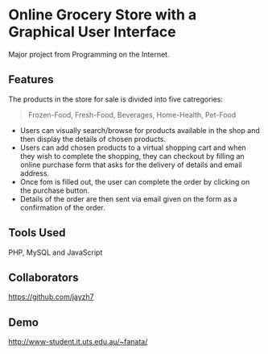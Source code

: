 # Online Grocery Store with a Graphical User Interface
Major project from Programming on the Internet.

## Features
The products in the store for sale is divided into five catregories:
> Frozen-Food, Fresh-Food, Beverages, Home-Health, Pet-Food

* Users can visually search/browse for products available in the shop and then display the details of chosen products.
* Users can add chosen products to a virtual shopping cart and when they wish to complete the shopping, they can checkout by filling an online purchase form that asks for the delivery of details and email address.
* Once fom is filled out, the user can complete the order by clicking on the purchase button.
* Details of the order are then sent via email given on the form as a confirmation of the order.

## Tools Used
PHP, MySQL and JavaScript

## Collaborators
https://github.com/jayzh7

## Demo
http://www-student.it.uts.edu.au/~fanata/